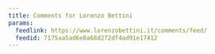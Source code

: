 ```yaml
---
title: Comments for Lorenzo Bettini
params:
  feedlink: https://www.lorenzobettini.it/comments/feed/
  feedid: 7175aa5ad6e8a68d272df4ad91e17412
---
```

